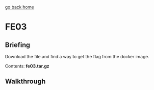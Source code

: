 [go back home](/ncs-2021-writeup/)

# FE03

## Briefing

Download the file and find a way to get the flag from the docker image.

Contents: **fe03.tar.gz**

## Walkthrough


